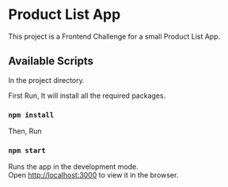 # Product List App

This project is a Frontend Challenge for a small Product List App.

## Available Scripts

In the project directory.

First Run, It will install all the required packages.

### `npm install`

Then, Run

### `npm start`

Runs the app in the development mode.\
Open [http://localhost:3000](http://localhost:3000) to view it in the browser.
